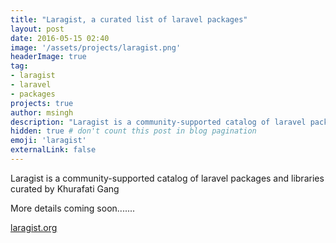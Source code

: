 ```yaml
---
title: "Laragist, a curated list of laravel packages"
layout: post
date: 2016-05-15 02:40
image: '/assets/projects/laragist.png'
headerImage: true
tag:
- laragist
- laravel
- packages
projects: true
author: msingh
description: "Laragist is a community-supported catalog of laravel packages and libraries curated by Khurafati Gang"
hidden: true # don't count this post in blog pagination
emoji: 'laragist'
externalLink: false
---
```


Laragist is a community-supported catalog of laravel packages and libraries curated by Khurafati Gang

More details coming soon.......

[laragist.org](http://laragist.org)
